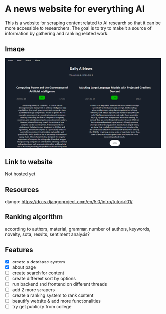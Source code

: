 # A news website for everything AI

This is a website for scraping content related to AI research so that it can be more accessible to researchers.
The goal is to try to make it a source of information by gathering and ranking related work.

## Image

<img src="https://github.com/YHL04/newswebsite/blob/main/img/img.png" alt="drawing" width="600"/>



## Link to website

Not hosted yet

## Resources

django: https://docs.djangoproject.com/en/5.0/intro/tutorial01/


## Ranking algorithm

according to authors, material, grammar, 
number of authors, keywords, novelty, 
sota, results, sentiment analysis?

## Features

- [X] create a database system
- [X] about page
- [ ] create search for content
- [ ] create different sort by options
- [ ] run backend and frontend on different threads
- [ ] add 2 more scrapers
- [ ] create a ranking system to rank content
- [ ] beautify website & add more functionalities
- [ ] try get publicity from college